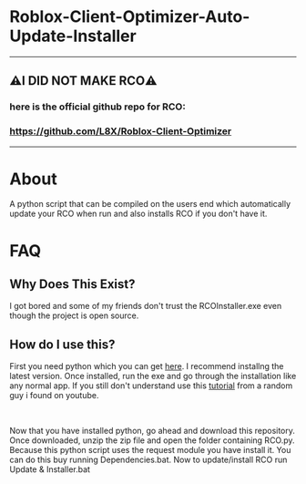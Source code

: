 # Roblox-Client-Optimizer-Auto-Update-Installer
----------------------------------------------------
## ⚠️I DID NOT MAKE RCO⚠️
### here is the official github repo for RCO:
### https://github.com/L8X/Roblox-Client-Optimizer
----------------------------------------------------

# About
A python script that can be compiled on the users end which automatically update your RCO when run and also installs RCO if you don't have it.

# FAQ

## Why Does This Exist?
I got bored and some of my friends don't trust the RCOInstaller.exe even though the project is open source.

## How do I use this?
First you need python which you can get [here](https://www.python.org/downloads/). I recommend installng the latest version. Once installed, run the exe and go through the installation like any normal app. If you still don't understand use this [tutorial](https://www.youtube.com/watch?v=bjE7XQV4s-k) from a random guy i found on youtube.

<br>

Now that you have installed python, go ahead and download this repository. Once downloaded, unzip the zip file and open the folder containing RCO.py. Because this python script uses the request module you have install it. You can do this buy running Dependencies.bat. Now to update/install RCO run Update & Installer.bat
